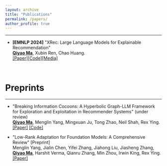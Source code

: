 ```yaml
---
layout: archive
title: "Publications"
permalink: /papers/
author_profile: true
---
```


---

* **[EMNLP 2024]** "XRec: Large Language Models for Explainable Recommendation"\
  **<u>Qiyao Ma</u>**, Xubin Ren, Chao Huang.\
  [[Paper]](https://arxiv.org/abs/2406.02377)[[Code]](https://github.com/HKUDS/XRec)[[Media]](https://mp.weixin.qq.com/s/SNIAPbtSV6F76WYJNTkbRQ)

&nbsp;
# Preprints
---

* "Breaking Information Cocoons: A Hyperbolic Graph-LLM Framework for Exploration and Exploitation in Recommender Systems" (under review)\
  **<u>Qiyao Ma</u>**, Menglin Yang, Mingxuan Ju, Tong Zhao, Neil Shah, Rex Ying.\
  [[Paper]](https://arxiv.org/abs/2411.13865) [[Code]](https://github.com/Martin-qyma/HERec)

* "Low-Rank Adaptation for Foundation Models: A Comprehensive Review" [Preprint]\
  Menglin Yang, Jialin Chen, Yifei Zhang, Jiahong Liu, Jiasheng Zhang, **<u>Qiyao Ma</u>**, Harshit Verma, Qianru Zhang, Min Zhou, Irwin King, Rex Ying.\
  [[Paper]](https://arxiv.org/abs/2501.00365)